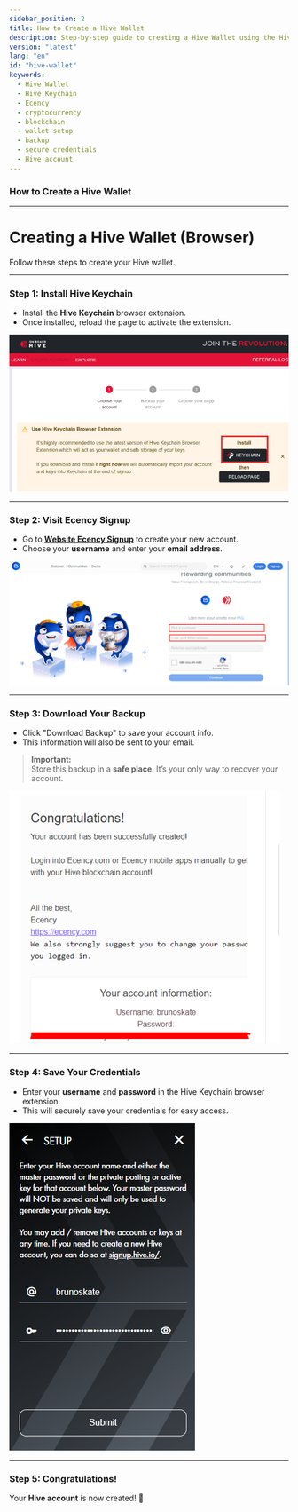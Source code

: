 ```yaml
---
sidebar_position: 2
title: How to Create a Hive Wallet  
description: Step-by-step guide to creating a Hive Wallet using the Hive Keychain extension. Learn how to sign up on Ecency, back up your account, and securely save your credentials.
version: "latest"
lang: "en"
id: "hive-wallet"
keywords:
  - Hive Wallet
  - Hive Keychain
  - Ecency
  - cryptocurrency
  - blockchain
  - wallet setup
  - backup
  - secure credentials
  - Hive account
---
```


### How to Create a Hive Wallet

---

# Creating a Hive Wallet (Browser)

Follow these steps to create your Hive wallet.

---

### Step 1: Install Hive Keychain

- Install the **Hive Keychain** browser extension.  
- Once installed, reload the page to activate the extension.

![Install Hive Keychain](../../../../../src/assets/Hive-Wallet/1.png)

---

### Step 2: Visit Ecency Signup

- Go to <a href="https://ecency.com/signup" class="button-link" target="_blank">**Website Ecency Signup**</a> to create your new account.
- Choose your **username** and enter your **email address**.

![Signup Page](../../../../../src/assets/Hive-Wallet/2.png)

---

### Step 3: Download Your Backup

- Click "Download Backup" to save your account info.  
- This information will also be sent to your email.  

> **Important:**  
> Store this backup in a **safe place**. It’s your only way to recover your account.

![Account Backup](../../../../../src/assets/Hive-Wallet/3.png)

---

### Step 4: Save Your Credentials

- Enter your **username** and **password** in the Hive Keychain browser extension.  
- This will securely save your credentials for easy access.

![Save Credentials](../../../../../src/assets/Hive-Wallet/4.png)

---

### Step 5: Congratulations!

Your **Hive account** is now created! 🎉  

